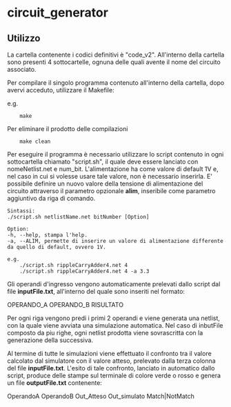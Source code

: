# circuit_generator

## Utilizzo
La cartella contenente i codici definitivi è "code_v2". All'interno della cartella sono presenti 4 sottocartelle, ognuna delle quali avente il nome del circuito associato.

Per compilare il singolo programma contenuto all'interno della cartella, dopo avervi acceduto, utilizzare il Makefile:

e.g.
```
    make
```
Per eliminare il prodotto delle compilazioni 
```
    make clean
```
Per eseguire il programma è necessario utilizzare lo script contenuto in ogni sottocartella chiamato "script.sh", il quale deve essere lanciato con nomeNetlist.net e num_bit. L'alimentazione ha come valore di default 1V e, nel caso in cui si volesse usare tale valore, non è necessario inserirla. E' possibile definire un nuovo valore della tensione di alimentazione del circuito attraverso il parametro opzionale **alim**, inseribile come parametro aggiuntivo da riga di comando.

```
Sintassi:
./script.sh netlistName.net bitNumber [Option]

Option:
-h, --help, stampa l'help.
-a, --ALIM, permette di inserire un valore di alimentazione differente da quello di default, ovvero 1V.

e.g.
    ./script.sh rippleCarryAdder4.net 4
    ./script.sh rippleCarryAdder4.net 4 -a 3.3		
```

Gli operandi d'ingresso vengono automaticamente prelevati dallo script dal file **inputFile.txt**, all'interno del quale sono inseriti nel formato: 

OPERANDO_A OPERANDO_B RISULTATO 
    
Per ogni riga vengono predi i primi 2 operandi e viene generata una netlist, con la quale viene avviata una simulazione automatica. Nel caso di inbutFile composto da piu righe, ogni netlist prodotta viene sovrascritta con la generazione della successiva.

Al termine di tutte le simulazioni viene effettuato il confronto tra il valore calcolato dal simulatore con il valore atteso, prelevato dalla terza colonna del file **inputFile.txt**. L'esito di tale confronto, lanciato in automatico dallo script, produce delle stampe sul terminale di colore verde o rosso e genera un file **outputFile.txt** contenente:

OperandoA	OperandoB	Out_Atteso	Out_simulato	Match|NotMatch
